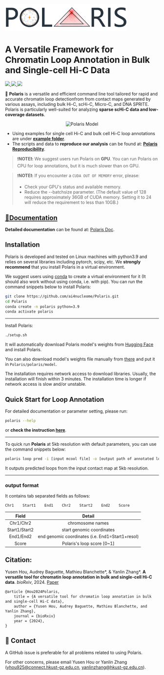 <img src="./doc/logo.png" alt="Polaris" title="Polaris" width="400">

# A Versatile Framework for Chromatin Loop Annotation in Bulk and Single-cell Hi-C Data

<a href="https://github.com/ai4nucleome/Polaris/releases/latest">
   <img src="https://img.shields.io/badge/Polaris-v1.0.0-green">
   <img src="https://img.shields.io/badge/platform-Linux%20%7C%20Mac%20-green">
   <img src="https://img.shields.io/badge/Language-python3-green">
   <!-- <img src="https://img.shields.io/badge/dependencies-tested-green"> -->
</a>  


🌟 **Polaris** is a versatile and efficient command line tool tailored for rapid and accurate chromatin loop detectionfrom from contact maps generated by various assays, including bulk Hi-C, scHi-C, Micro-C, and DNA SPRITE. Polaris is particularly well-suited for analyzing **sparse scHi-C data and low-coverage datasets**.

<div style="text-align: center;">
    <img src="./doc/Polaris.png" alt="Polaris Model" title="Polaris Model" width="600">
</div>


- Using examples for single cell Hi-C and bulk cell Hi-C loop annotations are under [**example folder**](https://github.com/ai4nucleome/Polaris/tree/master/example).
- The scripts and data to **reproduce our analysis** can be found at: [**Polaris Reproducibility**](https://zenodo.org/records/14294273).

> ❗️<b>NOTE❗️:</b> We suggest users run Polaris on <b>GPU</b>. 
> You can run Polaris on CPU for loop annotations, but it is much slower than on GPU. 

> ❗️**NOTE❗️:** If you encounter a `CUDA OUT OF MEMORY` error, please:
> - Check your GPU's status and available memory.
> - Reduce the --batchsize parameter. (The default value of 128 requires approximately 36GB of CUDA memory. Setting it to 24 will reduce the requirement to less than 10GB.)

## [📝Documentation](https://nucleome-polaris.readthedocs.io/en/latest/)
 **Detailed documentation** can be found at: [Polaris Doc](https://nucleome-polaris.readthedocs.io/en/latest/).

## Installation
Polaris is developed and tested on Linux machines with python3.9 and relies on several libraries including pytorch, scipy, etc. 
We **strongly recommend** that you install Polaris in a virtual environment.

We suggest users using [conda](https://anaconda.org/) to create a virtual environment for it (It should also work without using conda, i.e. with pip). You can run the command snippets below to install Polaris:

```bash
git clone https://github.com/ai4nucleome/Polaris.git
cd Polaris
conda create -n polaris python=3.9
conda activate polaris
```
-------
Install Polaris:
```bash
./setup.sh
```
It will automatically download Polaris model's weights from [Hugging Face](https://huggingface.co/rr-ss/Polaris) and install Polaris.

You can also download model's weights file manually from [there](https://huggingface.co/rr-ss/Polaris/resolve/main/polaris/model/sft_loop.pt?download=true) and put it in `Polaris/polaris/model`.



The installation requires network access to download libraries. Usually, the installation will finish within 3 minutes. The installation time is longer if network access is slow and/or unstable.

## Quick Start for Loop Annotation
For detailed documentation or parameter setting, please run:
```bash
polaris --help
```
or **check the instruction [here](https://nucleome-polaris.readthedocs.io/en/latest/)**.

---
To quick run **Polaris** at 5kb resolution with default parameters, you can use the command snippets below:
```bash
polaris loop pred -i [input mcool file] -o [output path of annotated loops]
```
It outputs predicted loops from the input contact map at 5kb resolution.

---
### output format
It contains tab separated fields as follows:
```
Chr1    Start1    End1    Chr2    Start2    End2    Score
```
|     Field     |                                  Detail                                 |
|:-------------:|:-----------------------------------------------------------------------:|
|   Chr1/Chr2   | chromosome names                                                        |
| Start1/Start2 | start genomic coordinates                                               |
|   End1/End2   | end genomic coordinates (i.e. End1=Start1+resol)                        |
|     Score     | Polaris's loop score [0~1]                                              | 


## Citation:
Yusen Hou, Audrey Baguette, Mathieu Blanchette*, & Yanlin Zhang*. __A versatile tool for chromatin loop annotation in bulk and single-cell Hi-C data__. _bioRxiv_, 2024. [Paper](https://doi.org/10.1101/2024.12.24.630215)
<br>
```
@article {Hou2024Polaris,
	title = {A versatile tool for chromatin loop annotation in bulk and single-cell Hi-C data},
	author = {Yusen Hou, Audrey Baguette, Mathieu Blanchette, and Yanlin Zhang},
	journal = {bioRxiv}
	year = {2024},
}
```

## 📩 Contact
A GitHub issue is preferable for all problems related to using Polaris. 

For other concerns, please email Yusen Hou or Yanlin Zhang (yhou925@connect.hkust-gz.edu.cn,  yanlinzhang@hkust-gz.edu.cn).